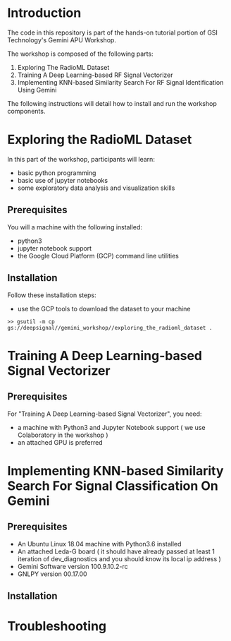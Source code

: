 # Introduction

The code in this repository is part of the hands-on tutorial portion of GSI Technology's Gemini APU Workshop.

The workshop is composed of the following parts:
1. Exploring The RadioML Dataset
2. Training A Deep Learning-based RF Signal Vectorizer
3. Implementing KNN-based Similarity Search For RF Signal Identification Using Gemini

The following instructions will detail how to install and run the workshop components.

# Exploring the RadioML Dataset

In this part of the workshop, participants will learn:
* basic python programming
* basic use of jupyter notebooks
* some exploratory data analysis and visualization skills

## Prerequisites

You will a machine with the following installed:
* python3
* jupyter notebook support 
* the Google Cloud Platform (GCP) command line utilities

## Installation

Follow these installation steps:
* use the GCP tools to download the dataset to your machine

```>> gsutil -m cp gs://deepsignal//gemini_workshop//exploring_the_radioml_dataset .```

# Training A Deep Learning-based Signal Vectorizer

## Prerequisites

For "Training A Deep Learning-based Signal Vectorizer", you need:
* a machine with Python3 and Jupyter Notebook support ( we use Colaboratory in the workshop )
* an attached GPU is preferred

# Implementing KNN-based Similarity Search For Signal Classification On Gemini

## Prerequisites

* An Ubuntu Linux 18.04 machine with Python3.6 installed
* An attached Leda-G board ( it should have already passed at least 1 iteration of dev_diagnostics and you should know its local ip address )
* Gemini Software version 100.9.10.2-rc
* GNLPY version 00.17.00

## Installation

# Troubleshooting




